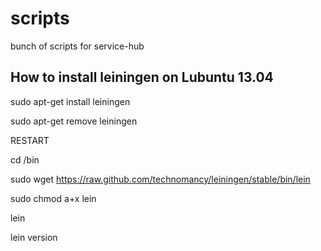scripts
=======

bunch of scripts for service-hub

## How to install leiningen on Lubuntu 13.04

sudo apt-get install leiningen

sudo apt-get remove leiningen

RESTART

cd /bin

sudo wget https://raw.github.com/technomancy/leiningen/stable/bin/lein

sudo chmod a+x lein

lein

lein version
